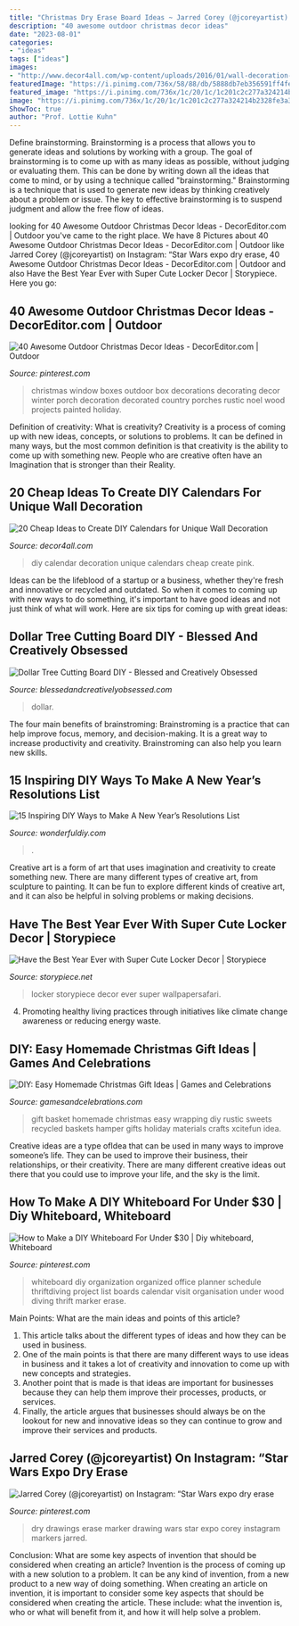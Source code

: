 ```yaml
---
title: "Christmas Dry Erase Board Ideas ~ Jarred Corey (@jcoreyartist) On Instagram: “star Wars Expo Dry Erase"
description: "40 awesome outdoor christmas decor ideas"
date: "2023-08-01"
categories:
- "ideas"
tags: ["ideas"]
images:
- "http://www.decor4all.com/wp-content/uploads/2016/01/wall-decoration-ideas-diy-calendar-6.jpg"
featuredImage: "https://i.pinimg.com/736x/58/88/db/5888db7eb356591ff4fe9039b06c536f--work-office-organization-office-ideas.jpg"
featured_image: "https://i.pinimg.com/736x/1c/20/1c/1c201c2c277a324214b2328fe3a30500.jpg"
image: "https://i.pinimg.com/736x/1c/20/1c/1c201c2c277a324214b2328fe3a30500.jpg"
ShowToc: true
author: "Prof. Lottie Kuhn"
---
```



Define brainstorming.
Brainstorming is a process that allows you to generate ideas and solutions by working with a group. The goal of brainstorming is to come up with as many ideas as possible, without judging or evaluating them. This can be done by writing down all the ideas that come to mind, or by using a technique called "brainstorming." Brainstorming is a technique that is used to generate new ideas by thinking creatively about a problem or issue. The key to effective brainstorming is to suspend judgment and allow the free flow of ideas.

	

		
looking for 40 Awesome Outdoor Christmas Decor Ideas - DecorEditor.com | Outdoor you've came to the right place. We have 8 Pictures about 40 Awesome Outdoor Christmas Decor Ideas - DecorEditor.com | Outdoor like Jarred Corey (@jcoreyartist) on Instagram: “Star Wars expo dry erase, 40 Awesome Outdoor Christmas Decor Ideas - DecorEditor.com | Outdoor and also Have the Best Year Ever with Super Cute Locker Decor | Storypiece. Here you go:
		
    
## 40 Awesome Outdoor Christmas Decor Ideas - DecorEditor.com | Outdoor

<img loading=lazy src="https://i.pinimg.com/originals/32/df/d0/32dfd0a6e9a6eb25b06819190a54bfbe.jpg" onerror="this.onerror=null;this.src='https://tse4.mm.bing.net/th?id=OIP.AoDZK5s8acBTNyG2Gt0v2QHaSJ&amp;pid=15.1';" alt="40 Awesome Outdoor Christmas Decor Ideas - DecorEditor.com | Outdoor">

_Source: pinterest.com_

>christmas window boxes outdoor box decorations decorating decor winter porch decoration decorated country porches rustic noel wood projects painted holiday. 

	

Definition of creativity: What is creativity?
Creativity is a process of coming up with new ideas, concepts, or solutions to problems. It can be defined in many ways, but the most common definition is that creativity is the ability to come up with something new. People who are creative often have an Imagination that is stronger than their Reality.

    
## 20 Cheap Ideas To Create DIY Calendars For Unique Wall Decoration

<img loading=lazy src="http://www.decor4all.com/wp-content/uploads/2016/01/wall-decoration-ideas-diy-calendar-6.jpg" onerror="this.onerror=null;this.src='https://tse2.mm.bing.net/th?id=OIP.W17eha7fGAjfsguU4fUcIAHaHa&amp;pid=15.1';" alt="20 Cheap Ideas to Create DIY Calendars for Unique Wall Decoration">

_Source: decor4all.com_

>diy calendar decoration unique calendars cheap create pink. 

	

Ideas can be the lifeblood of a startup or a business, whether they're fresh and innovative or recycled and outdated. So when it comes to coming up with new ways to do something, it's important to have good ideas and not just think of what will work. Here are six tips for coming up with great ideas:

    
## Dollar Tree Cutting Board DIY - Blessed And Creatively Obsessed

<img loading=lazy src="https://blessedandcreativelyobsessed.com/wp-content/uploads/2020/07/Dolar-Tree-uctting-board-chalk-board-1-890x1024.jpg" onerror="this.onerror=null;this.src='https://tse3.mm.bing.net/th?id=OIP.7EsaxA68azmZ52TOvL16LwHaIh&amp;pid=15.1';" alt="Dollar Tree Cutting Board DIY - Blessed and Creatively Obsessed">

_Source: blessedandcreativelyobsessed.com_

>dollar. 

	

The four main benefits of brainstroming:
Brainstroming is a practice that can help improve focus, memory, and decision-making. It is a great way to increase productivity and creativity. Brainstroming can also help you learn new skills.

    
## 15 Inspiring DIY Ways To Make A New Year’s Resolutions List

<img loading=lazy src="https://cdn.wonderfuldiy.com/wp-content/uploads/2017/12/Visual-motivation-board.jpg" onerror="this.onerror=null;this.src='https://tse1.mm.bing.net/th?id=OIP.TZjjRO2TTpc16rxW4ddK7AHaHa&amp;pid=15.1';" alt="15 Inspiring DIY Ways to Make A New Year’s Resolutions List">

_Source: wonderfuldiy.com_

>. 

	

Creative art is a form of art that uses imagination and creativity to create something new. There are many different types of creative art, from sculpture to painting. It can be fun to explore different kinds of creative art, and it can also be helpful in solving problems or making decisions.

    
## Have The Best Year Ever With Super Cute Locker Decor | Storypiece

<img loading=lazy src="https://www.storypiece.net/wp-content/uploads/2014/07/LockerIdeasforGirls.jpg" onerror="this.onerror=null;this.src='https://tse1.mm.bing.net/th?id=OIP.4Qt4e_-ZtOkZJ08q5UHxrwHaLH&amp;pid=15.1';" alt="Have the Best Year Ever with Super Cute Locker Decor | Storypiece">

_Source: storypiece.net_

>locker storypiece decor ever super wallpapersafari. 

	

4. Promoting healthy living practices through initiatives like climate change awareness or reducing energy waste. 

    
## DIY: Easy Homemade Christmas Gift Ideas | Games And Celebrations

<img loading=lazy src="http://www.gamesandcelebrations.com/wp-content/uploads/2014/12/Easy-Homemade-Christmas-Gift-Basket.jpg" onerror="this.onerror=null;this.src='https://tse2.mm.bing.net/th?id=OIP.0aZYhSOJG-oEGJrK0UywWgHaFj&amp;pid=15.1';" alt="DIY: Easy Homemade Christmas Gift Ideas | Games and Celebrations">

_Source: gamesandcelebrations.com_

>gift basket homemade christmas easy wrapping diy rustic sweets recycled baskets hamper gifts holiday materials crafts xcitefun idea. 

	

Creative ideas are a type ofIdea that can be used in many ways to improve someone’s life. They can be used to improve their business, their relationships, or their creativity. There are many different creative ideas out there that you could use to improve your life, and the sky is the limit.

    
## How To Make A DIY Whiteboard For Under $30 | Diy Whiteboard, Whiteboard

<img loading=lazy src="https://i.pinimg.com/736x/58/88/db/5888db7eb356591ff4fe9039b06c536f--work-office-organization-office-ideas.jpg" onerror="this.onerror=null;this.src='https://tse4.mm.bing.net/th?id=OIP.499uThCSfdzIbYEQ2Kh9xwHaLB&amp;pid=15.1';" alt="How to Make a DIY Whiteboard For Under $30 | Diy whiteboard, Whiteboard">

_Source: pinterest.com_

>whiteboard diy organization organized office planner schedule thriftdiving project list boards calendar visit organisation under wood diving thrift marker erase. 

	

Main Points: What are the main ideas and points of this article?
1. This article talks about the different types of ideas and how they can be used in business.
2. One of the main points is that there are many different ways to use ideas in business and it takes a lot of creativity and innovation to come up with new concepts and strategies.
3. Another point that is made is that ideas are important for businesses because they can help them improve their processes, products, or services.
4. Finally, the article argues that businesses should always be on the lookout for new and innovative ideas so they can continue to grow and improve their services and products.

    
## Jarred Corey (@jcoreyartist) On Instagram: “Star Wars Expo Dry Erase

<img loading=lazy src="https://i.pinimg.com/736x/1c/20/1c/1c201c2c277a324214b2328fe3a30500.jpg" onerror="this.onerror=null;this.src='https://tse1.mm.bing.net/th?id=OIP.xwym16azcq7q9mHq8x7WSAHaFQ&amp;pid=15.1';" alt="Jarred Corey (@jcoreyartist) on Instagram: “Star Wars expo dry erase">

_Source: pinterest.com_

>dry drawings erase marker drawing wars star expo corey instagram markers jarred. 

	

Conclusion: What are some key aspects of invention that should be considered when creating an article?
Invention is the process of coming up with a new solution to a problem. It can be any kind of invention, from a new product to a new way of doing something. When creating an article on invention, it is important to consider some key aspects that should be considered when creating the article. These include: what the invention is, who or what will benefit from it, and how it will help solve a problem.

